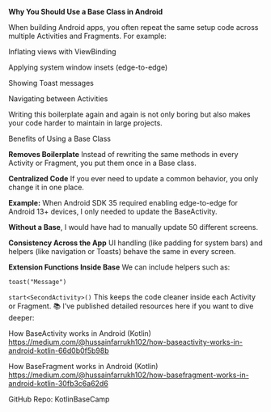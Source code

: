 **Why You Should Use a Base Class in Android**

When building Android apps, you often repeat the same setup code across multiple Activities and Fragments. For example:

Inflating views with ViewBinding

Applying system window insets (edge-to-edge)

Showing Toast messages

Navigating between Activities

Writing this boilerplate again and again is not only boring but also makes your code harder to maintain in large projects.

Benefits of Using a Base Class

**Removes Boilerplate**
Instead of rewriting the same methods in every Activity or Fragment, you put them once in a Base class.

**Centralized Code**
If you ever need to update a common behavior, you only change it in one place.

**Example:** When Android SDK 35 required enabling edge-to-edge for Android 13+ devices, I only needed to update the BaseActivity.

**Without a Base**, I would have had to manually update 50 different screens.

**Consistency Across the App**
UI handling (like padding for system bars) and helpers (like navigation or Toasts) behave the same in every screen.

**Extension Functions Inside Base**
We can include helpers such as:

```toast("Message")```

```start<SecondActivity>()```
This keeps the code cleaner inside each Activity or Fragment.
📚 I’ve published detailed resources here if you want to dive deeper:

How BaseActivity works in Android (Kotlin)
https://medium.com/@hussainfarrukh102/how-baseactivity-works-in-android-kotlin-66d0b0f5b98b 

How BaseFragment works in Android (Kotlin)
https://medium.com/@hussainfarrukh102/how-basefragment-works-in-android-kotlin-30fb3c6a62d6 

GitHub Repo: KotlinBaseCamp
